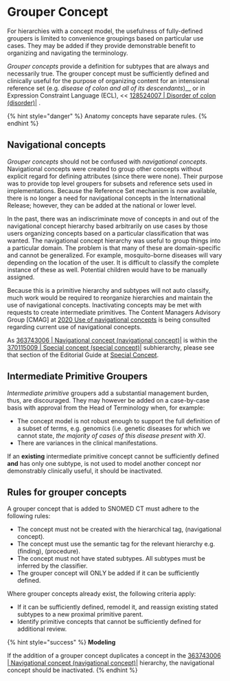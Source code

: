 # Grouper Concept

For hierarchies with a concept model, the usefulness of fully-defined groupers is limited to convenience groupings based on particular use cases. They may be added if they provide demonstrable benefit to organizing and navigating the terminology.

_Grouper concepts_ provide a definition for subtypes that are always and necessarily true. The grouper concept must be sufficiently defined and clinically useful for the purpose of organizing content for an intensional reference set (e.g. _disease of colon_ _and all of its descendants_)\_\_ or in Expression Constraint Language (ECL), << [128524007 | Disorder of colon (disorder)|](http://snomed.info/id/128524007) .

{% hint style="danger" %}
Anatomy concepts have separate rules.
{% endhint %}

## Navigational concepts

_Grouper concepts_ should not be confused with _navigational concepts_. Navigational concepts were created to group other concepts without explicit regard for defining attributes (since there were none). Their purpose was to provide top level groupers for subsets and reference sets used in implementations. Because the Reference Set mechanism is now available, there is no longer a need for navigational concepts in the International Release; however, they can be added at the national or lower level.

In the past, there was an indiscriminate move of concepts in and out of the navigational concept hierarchy based arbitrarily on use cases by those users organizing concepts based on a particular classification that was wanted. The navigational concept hierarchy was useful to group things into a particular domain. The problem is that many of these are domain-specific and cannot be generalized. For example, mosquito-borne diseases will vary depending on the location of the user. It is difficult to classify the complete instance of these as well. Potential children would have to be manually assigned.

Because this is a primitive hierarchy and subtypes will not auto classify, much work would be required to reorganize hierarchies and maintain the use of navigational concepts. Inactivating concepts may be met with requests to create intermediate primitives. The Content Managers Advisory Group \[CMAG] at [2020 Use of navigational concepts](https://prod-confluence.ihtsdotools.org/display/cmag/2020+Use+of+navigational+concepts) is being consulted regarding current use of navigational concepts.

As [363743006 | Navigational concept (navigational concept)|](http://snomed.info/id/363743006) is within the [370115009 | Special concept (special concept)|](http://snomed.info/id/370115009) subhierarchy, please see that section of the Editorial Guide at [Special Concept](../../Special-Concept_174691392.html).

## Intermediate Primitive Groupers

_Intermediate primitive_ groupers add a substantial management burden, thus, are discouraged. They may however be added on a case-by-case basis with approval from the Head of Terminology when, for example:

* The concept model is not robust enough to support the full definition of a subset of terms, e.g. genomics (i.e. genetic diseases for which we cannot state, _the majority of cases of this disease present with X)_.
* There are variances in the clinical manifestations.

If an **existing** intermediate primitive concept cannot be sufficiently defined **and** has only one subtype, is not used to model another concept nor demonstrably clinically useful, it should be inactivated.

## Rules for grouper concepts

A grouper concept that is added to SNOMED CT must adhere to the following rules:

* The concept must not be created with the hierarchical tag, (navigational concept)_._
* The concept must use the semantic tag for the relevant hierarchy e.g. (finding), (procedure).
* The concept must not have stated subtypes. All subtypes must be inferred by the classifier.
* The grouper concept will ONLY be added if it can be sufficiently defined.

Where grouper concepts already exist, the following criteria apply:

* If it can be sufficiently defined, remodel it, and reassign existing stated subtypes to a new proximal primitive parent.
* Identify primitive concepts that cannot be sufficiently defined for additional review.

{% hint style="success" %}
**Modeling**

If the addition of a grouper concept duplicates a concept in the [363743006 | Navigational concept (navigational concept)|](http://snomed.info/id/363743006) hierarchy, the navigational concept should be inactivated.
{% endhint %}
